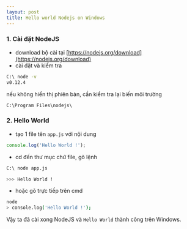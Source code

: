 ```yaml
---
layout: post
title: Hello world Nodejs on Windows
---
```


### 1. Cài đặt NodeJS
- download bộ cài tại [https://nodejs.org/download](https://nodejs.org/download)
- cài đặt và kiểm tra
```bash
C:\ node -v
v0.12.4
```
nếu không hiển thị phiên bản, cần kiểm tra lại biến môi trường

```text
C:\Program Files\nodejs\
```

### 2. Hello World

- tạo 1 file tên `app.js` với nội dung

```javascript
console.log('Hello World !');
```
- cd đến thư mục chứ file, gõ lệnh

```bash
C:\ node app.js

>>> Hello World !
```

- hoặc gõ trực tiếp trên cmd

```bash
node
> console.log('Hello World !');
```

Vậy ta đã cài xong NodeJS và `Hello World` thành công trên Windows.

